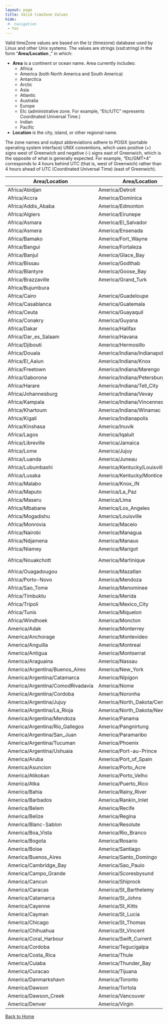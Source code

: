 ```yaml
---
layout: page
title: Valid timeZone Values
hide:
 #- navigation
 - toc
---
```



Valid timeZone values are based on the tz (timezone) database used by Linux and other Unix systems. The values are strings (xsd:string) in the form “**Area/Location** ,” in which:

  * **Area** is a continent or ocean name. Area currently includes: 
    * Africa
    * America (both North America and South America)
    * Antarctica
    * Arctic
    * Asia
    * Atlantic
    * Australia
    * Europe
    * Etc (administrative zone. For example, “Etc/UTC” represents Coordinated Universal Time.)
    * Indian
    * Pacific
  * **Location** is the city, island, or other regional name.

The zone names and output abbreviations adhere to POSIX (portable operating system interface) UNIX conventions, which uses positive (+) signs west of Greenwich and negative (-) signs east of Greenwich, which is the opposite of what is generally expected. For example, “Etc/GMT+4” corresponds to 4 hours behind UTC (that is, west of Greenwich) rather than 4 hours ahead of UTC (Coordinated Universal Time) (east of Greenwich).

Area/Location  |  Area/Location  |  Area/Location  |  Area/Location  |  Area/Location  |  Area/Location  
---|---|---|---|---|---  
Africa/Abidjan   	 | 	America/Detroit   	 | 	America/Whitehorse   	 | 	Asia/Yekaterinburg   	 | 	Europe/Berlin   	 | 	Pacific/Enderbury   
Africa/Accra   	 | 	America/Dominica   	 | 	America/Winnipeg   	 | 	Asia/Yerevan   	 | 	Europe/Bratislava   	 | 	Pacific/Fakaofo   
Africa/Addis_Ababa   	 | 	America/Edmonton   	 | 	America/Yakutat   	 | 	Atlantic/Azores   	 | 	Europe/Brussels   	 | 	Pacific/Fiji   
Africa/Algiers   	 | 	America/Eirunepe   	 | 	America/Yellowknife   	 | 	Atlantic/Bermuda   	 | 	Europe/Bucharest   	 | 	Pacific/Funafuti   
Africa/Asmara   	 | 	America/El_Salvador   	 | 	Antarctica/Casey   	 | 	Atlantic/Canary   	 | 	Europe/Budapest   	 | 	Pacific/Galapagos   
Africa/Asmera   	 | 	America/Ensenada   	 | 	Antarctica/Davis   	 | 	Atlantic/Cape_Verde   	 | 	Europe/Chisinau   	 | 	Pacific/Gambier   
Africa/Bamako   	 | 	America/Fort_Wayne   	 | 	Antarctica/DumontDUrville   	 | 	Atlantic/Faeroe   	 | 	Europe/Copenhagen   	 | 	Pacific/Guadalcanal   
Africa/Bangui   	 | 	America/Fortaleza   	 | 	Antarctica/Mawson   	 | 	Atlantic/Faroe   	 | 	Europe/Dublin   	 | 	Pacific/Guam   
Africa/Banjul   	 | 	America/Glace_Bay   	 | 	Antarctica/McMurdo   	 | 	Atlantic/Jan_Mayen   	 | 	Europe/Gibraltar   	 | 	Pacific/Honolulu   
Africa/Bissau   	 | 	America/Godthab   	 | 	Antarctica/Palmer   	 | 	Atlantic/Madeira   	 | 	Europe/Guernsey   	 | 	Pacific/Johnston   
Africa/Blantyre   	 | 	America/Goose_Bay   	 | 	Antarctica/Rothera   	 | 	Atlantic/Reykjavik   	 | 	Europe/Helsinki   	 | 	Pacific/Kiritimati   
Africa/Brazzaville   	 | 	America/Grand_Turk   	 | 	Antarctica/South_Pole   	 | 	Atlantic/South_Georgia   	 | 	Europe/Isle_of_Man   	 | 	Pacific/Kosrae   
Africa/Bujumbura   	 | 	|  America/Grenada   	 | 	Antarctica/Syowa   	 | 	Atlantic/St_Helena   	 | 	Europe/Istanbul   	 | 	Pacific/Kwajalein   
Africa/Cairo   	 | 	America/Guadeloupe   	 | 	Antarctica/Vostok   	 | 	Atlantic/Stanley   	 | 	Europe/Jersey   	 | 	Pacific/Majuro   
Africa/Casablanca   	 | 	America/Guatemala   	 | 	Arctic/Longyearbyen   	 | 	Australia/ACT   	 | 	Europe/Kaliningrad   	 | 	Pacific/Marquesas   
Africa/Ceuta   	 | 	America/Guayaquil   	 | 	Asia/Aden   	 | 	Australia/Adelaide   	 | 	Europe/Kiev   	 | 	Pacific/Midway   
Africa/Conakry   	 | 	America/Guyana   	 | 	Asia/Almaty   	 | 	Australia/Brisbane   	 | 	Europe/Lisbon   	 | 	Pacific/Nauru   
Africa/Dakar   	 | 	America/Halifax   	 | 	Asia/Amman   	 | 	Australia/Broken_Hill   	 | 	Europe/Ljubljana   	 | 	Pacific/Niue   
Africa/Dar_es_Salaam   	 | 	America/Havana   	 | 	Asia/Anadyr   	 | 	Australia/Canberra   	 | 	Europe/London   	 | 	Pacific/Norfolk   
Africa/Djibouti   	 | 	America/Hermosillo   	 | 	Asia/Aqtau   	 | 	Australia/Currie   	 | 	Europe/Luxembourg   	 | 	Pacific/Noumea   
Africa/Douala   	 | 	America/Indiana/Indianapolis   	 | 	Asia/Aqtobe   	 | 	Australia/Darwin   	 | 	Europe/Madrid   	 | 	Pacific/Pago_Pago   
Africa/El_Aaiun   	 | 	America/Indiana/Knox   	 | 	Asia/Ashgabat   	 | 	Australia/Eucla   	 | 	Europe/Malta   	 | 	Pacific/Palau   
Africa/Freetown   	 | 	America/Indiana/Marengo   	 | 	Asia/Ashkhabad   	 | 	Australia/Hobart   	 | 	Europe/Mariehamn   	 | 	Pacific/Pitcairn   
Africa/Gaborone   	 | 	America/Indiana/Petersburg   	 | 	Asia/Baghdad   	 | 	Australia/LHI   	 | 	Europe/Minsk   	 | 	Pacific/Ponape   
Africa/Harare   	 | 	America/Indiana/Tell_City   	 | 	|  Asia/Bahrain   	 | 	Australia/Lindeman   	 | 	Europe/Monaco   	 | 	Pacific/Port_Moresby   
Africa/Johannesburg   	 | 	America/Indiana/Vevay   	 | 	Asia/Baku   	 | 	Australia/Lord_Howe   	 | 	Europe/Moscow   	 | 	Pacific/Rarotonga   
Africa/Kampala   	 | 	America/Indiana/Vincennes   	 | 	Asia/Bangkok   	 | 	Australia/Melbourne   	 | 	Europe/Nicosia   	 | 	Pacific/Saipan   
Africa/Khartoum   	 | 	America/Indiana/Winamac   	 | 	Asia/Beirut   	 | 	Australia/NSW   	 | 	Europe/Oslo   	 | 	Pacific/Samoa   
Africa/Kigali   	 | 	America/Indianapolis   	 | 	Asia/Bishkek   	 | 	Australia/North   	 | 	Europe/Paris   	 | 	Pacific/Tahiti   
Africa/Kinshasa   	 | 	America/Inuvik   	 | 	Asia/Brunei   	 | 	Australia/Perth   	 | 	Europe/Podgorica   	 | 	Pacific/Tarawa   
Africa/Lagos   	 | 	America/Iqaluit   	 | 	Asia/Calcutta   	 | 	Australia/Queensland   	 | 	Europe/Prague   	 | 	Pacific/Tongatapu   
Africa/Libreville   	 | 	America/Jamaica   	 | 	Asia/Choibalsan   	 | 	Australia/South   	 | 	Europe/Riga   	 | 	Pacific/Truk   
Africa/Lome   	 | 	America/Jujuy   	 | 	Asia/Chongqing   	 | 	Australia/Sydney   	 | 	Europe/Rome   	 | 	Pacific/Wake   
Africa/Luanda   	 | 	America/Juneau   	 | 	Asia/Chungking   	 | 	Australia/Tasmania   	 | 	Europe/Samara   	 | 	Pacific/Wallis   
Africa/Lubumbashi   	 | 	America/Kentucky/Louisville   	 | 	Asia/Colombo   	 | 	Australia/Victoria   	 | 	Europe/San_Marino   	 | 	Pacific/Yap   
Africa/Lusaka   	 | 	America/Kentucky/Monticello   	 | 	Asia/Dacca   	 | 	Australia/West   	 | 	Europe/Sarajevo   	 | 	Poland   
Africa/Malabo   	 | 	America/Knox_IN   	 | 	Asia/Damascus   	 | 	|  Australia/Yancowinna   	 | 	Europe/Simferopol   	 | 	Portugal   
Africa/Maputo   	 | 	America/La_Paz   	 | 	Asia/Dhaka   	 | 	Brazil/Acre   	 | 	Europe/Skopje   	 | 	ROC   
Africa/Maseru   	 | 	America/Lima   	 | 	Asia/Dili   	 | 	Brazil/DeNoronha   	 | 	Europe/Sofia   	 | 	ROK   
Africa/Mbabane   	 | 	America/Los_Angeles   	 | 	Asia/Dubai   	 | 	Brazil/East   	 | 	Europe/Stockholm   	 | 	Singapore   
Africa/Mogadishu   	 | 	America/Louisville   	 | 	Asia/Dushanbe   	 | 	Brazil/West   	 | 	Europe/Tallinn   	 | 	Turkey   
Africa/Monrovia   	 | 	America/Maceio   	 | 	Asia/Gaza   	 | 	CET   	 | 	Europe/Tirane   	 | 	UCT   
Africa/Nairobi   	 | 	America/Managua   	 | 	Asia/Harbin   	 | 	CST6CDT   	 | 	Europe/Tiraspol   	 | 	US/Alaska   
Africa/Ndjamena   	 | 	America/Manaus   	 | 	Asia/Hong_Kong   	 | 	Canada/Atlantic   	 | 	Europe/Uzhgorod   	 | 	US/Aleutian   
Africa/Niamey   	 | 	America/Marigot   	 | 	Asia/Hovd   	 | 	Canada/Central   	 | 	Europe/Vaduz   	 | 	US/Arizona   
Africa/Nouakchott   	 | 	America/Martinique   	 | 	Asia/Irkutsk   	 | 	Canada/East-Saskatchewan   	 | 	Europe/Vatican   	 | 	US/Central   
Africa/Ouagadougou   	 | 	America/Mazatlan   	 | 	Asia/Istanbul   	 | 	Canada/Eastern   	 | 	Europe/Vienna   	 | 	US/East-Indiana   
Africa/Porto-Novo   	 | 	America/Mendoza   	 | 	Asia/Jakarta   	 | 	Canada/Mountain   	 | 	Europe/Vilnius   	 | 	US/Eastern   
Africa/Sao_Tome   	 | 	America/Menominee   	 | 	Asia/Jayapura   	 | 	Canada/Newfoundland   	 | 	|  Europe/Volgograd   	 | 	US/Hawaii   
Africa/Timbuktu   	 | 	America/Merida   	 | 	Asia/Jerusalem   	 | 	Canada/Pacific   	 | 	Europe/Warsaw   	 | 	US/Indiana-Starke   
Africa/Tripoli   	 | 	America/Mexico_City   	 | 	Asia/Kabul   	 | 	Canada/Saskatchewan   	 | 	Europe/Zagreb   	 | 	US/Michigan   
Africa/Tunis   	 | 	America/Miquelon   	 | 	Asia/Kamchatka   	 | 	Canada/Yukon   	 | 	Europe/Zaporozhye   	 | 	US/Mountain   
Africa/Windhoek   	 | 	America/Moncton   	 | 	Asia/Karachi   	 | 	Chile/Continental   	 | 	Europe/Zurich   	 | 	US/Pacific   
America/Adak   	 | 	America/Monterrey   	 | 	Asia/Kashgar   	 | 	Chile/EasterIsland   	 | 	Factory   	 | 	US/Pacific-New   
America/Anchorage   	 | 	America/Montevideo   	 | 	Asia/Katmandu   	 | 	Cuba   	 | 	GB   	 | 	US/Samoa   
America/Anguilla   	 | 	America/Montreal   	 | 	Asia/Krasnoyarsk   	 | 	EET   	 | 	GB-Eire   	 | 	UTC   
America/Antigua   	 | 	America/Montserrat   	 | 	Asia/Kuala_Lumpur   	 | 	EST   	 | 	GMT   	 | 	Universal   
America/Araguaina   	 | 	America/Nassau   	 | 	Asia/Kuching   	 | 	EST5EDT   	 | 	GMT+0   	 | 	W-SU   
America/Argentina/Buenos_Aires   	 | 	America/New_York   	 | 	Asia/Kuwait   	 | 	Egypt   	 | 	GMT-0   	 | 	WET   
America/Argentina/Catamarca   	 | 	America/Nipigon   	 | 	Asia/Macao   	 | 	Eire   	 | 	GMT0   	 | 	Zulu   
America/Argentina/ComodRivadavia   	 | 	America/Nome   	 | 	Asia/Macau   	 | 	Etc/GMT   	 | 	Greenwich   	 | 	
America/Argentina/Cordoba   	 | 	America/Noronha   	 | 	Asia/Magadan   	 | 	Etc/GMT+0   	 | 	HST   	 | 	
America/Argentina/Jujuy   	 | 	America/North_Dakota/Center   	 | 	Asia/Makassar   	 | 	Etc/GMT+1   	 | 	Hongkong   	 | 	
America/Argentina/La_Rioja   	 | 	America/North_Dakota/New_Salem   	 | 	Asia/Manila   	 | 	Etc/GMT+10   	 | 	Iceland   	 | 	
America/Argentina/Mendoza   	 | 	America/Panama   	 | 	Asia/Muscat   	 | 	Etc/GMT+11   	 | 	Indian/Antananarivo   	 | 	
America/Argentina/Rio_Gallegos   	 | 	America/Pangnirtung   	 | 	Asia/Nicosia   	 | 	Etc/GMT+12   	 | 	Indian/Chagos   	 | 	
America/Argentina/San_Juan   	 | 	America/Paramaribo   	 | 	Asia/Novosibirsk   	 | 	Etc/GMT+2   	 | 	Indian/Christmas   	 | 	
America/Argentina/Tucuman   	 | 	America/Phoenix   	 | 	Asia/Omsk   	 | 	Etc/GMT+3   	 | 	Indian/Cocos   	 | 	
America/Argentina/Ushuaia   	 | 	America/Port-au-Prince   	 | 	Asia/Oral   	 | 	Etc/GMT+4   	 | 	Indian/Comoro   	 | 	
America/Aruba   	 | 	America/Port_of_Spain   	 | 	Asia/Phnom_Penh   	 | 	Etc/GMT+5   	 | 	Indian/Kerguelen   	 | 	
America/Asuncion   	 | 	America/Porto_Acre   	 | 	Asia/Pontianak   	 | 	Etc/GMT+6   	 | 	Indian/Mahe   	 | 	
America/Atikokan   	 | 	America/Porto_Velho   	 | 	Asia/Pyongyang   	 | 	Etc/GMT+7   	 | 	Indian/Maldives   	 | 	
America/Atka   	 | 	America/Puerto_Rico   	 | 	Asia/Qatar   	 | 	Etc/GMT+8   	 | 	Indian/Mauritius   	 | 	
America/Bahia   	 | 	America/Rainy_River   	 | 	Asia/Qyzylorda   	 | 	Etc/GMT+9   	 | 	Indian/Mayotte   	 | 	
America/Barbados   	 | 	America/Rankin_Inlet   	 | 	Asia/Rangoon   	 | 	Etc/GMT-0   	 | 	Indian/Reunion   	 | 	
America/Belem   	 | 	America/Recife   	 | 	Asia/Riyadh   	 | 	Etc/GMT-1   	 | 	Iran   	 | 	
America/Belize   	 | 	America/Regina   	 | 	Asia/Riyadh87   	 | 	Etc/GMT-10   	 | 	Israel   	 | 	
America/Blanc-Sablon   	 | 	America/Resolute   	 | 	Asia/Riyadh88   	 | 	Etc/GMT-11   	 | 	Jamaica   	 | 	
America/Boa_Vista   	 | 	America/Rio_Branco   	 | 	Asia/Riyadh89   	 | 	Etc/GMT-12   	 | 	Japan   	 | 	
America/Bogota   	 | 	America/Rosario   	 | 	Asia/Saigon   	 | 	Etc/GMT-13   	 | 	Kwajalein   	 | 	
America/Boise   	 | 	America/Santiago   	 | 	Asia/Sakhalin   	 | 	Etc/GMT-14   	 | 	Libya   	 | 	
America/Buenos_Aires   	 | 	America/Santo_Domingo   	 | 	Asia/Samarkand   	 | 	Etc/GMT-2   	 | 	MET   	 | 	
America/Cambridge_Bay   	 | 	America/Sao_Paulo   	 | 	Asia/Seoul   	 | 	Etc/GMT-3   	 | 	MST   	 | 	
America/Campo_Grande   	 | 	America/Scoresbysund   	 | 	Asia/Shanghai   	 | 	Etc/GMT-4   	 | 	MST7MDT   	 | 	
America/Cancun   	 | 	America/Shiprock   	 | 	Asia/Singapore   	 | 	Etc/GMT-5   	 | 	Mexico/BajaNorte   	 | 	
America/Caracas   	 | 	America/St_Barthelemy   	 | 	Asia/Taipei   	 | 	Etc/GMT-6   	 | 	Mexico/BajaSur   	 | 	
America/Catamarca   	 | 	America/St_Johns   	 | 	Asia/Tashkent   	 | 	Etc/GMT-7   	 | 	Mexico/General   	 | 	
America/Cayenne   	 | 	America/St_Kitts   	 | 	Asia/Tbilisi   	 | 	Etc/GMT-8   	 | 	Mideast/Riyadh87   	 | 	
America/Cayman   	 | 	America/St_Lucia   	 | 	Asia/Tehran   	 | 	Etc/GMT-9   	 | 	Mideast/Riyadh88   	 | 	
America/Chicago   	 | 	America/St_Thomas   	 | 	Asia/Tel_Aviv   	 | 	Etc/GMT0   	 | 	Mideast/Riyadh89   	 | 	
America/Chihuahua   	 | 	America/St_Vincent   	 | 	Asia/Thimbu   	 | 	Etc/Greenwich   	 | 	NZ   	 | 	
America/Coral_Harbour   	 | 	America/Swift_Current   	 | 	Asia/Thimphu   	 | 	Etc/UCT   	 | 	NZ-CHAT   	 | 	
America/Cordoba   	 | 	America/Tegucigalpa   	 | 	Asia/Tokyo   	 | 	Etc/UTC   	 | 	Navajo   	 | 	
America/Costa_Rica   	 | 	America/Thule   	 | 	Asia/Ujung_Pandang   	 | 	Etc/Universal   	 | 	PRC   	 | 	
America/Cuiaba   	 | 	America/Thunder_Bay   	 | 	Asia/Ulaanbaatar   	 | 	Etc/Zulu   	 | 	PST8PDT   	 | 	
America/Curacao   	 | 	America/Tijuana   	 | 	Asia/Ulan_Bator   	 | 	Europe/Amsterdam   	 | 	Pacific/Apia   	 | 	
America/Danmarkshavn   	 | 	America/Toronto   	 | 	Asia/Urumqi   	 | 	Europe/Andorra   	 | 	Pacific/Auckland   	 | 	
America/Dawson   	 | 	America/Tortola   	 | 	Asia/Vientiane   	 | 	Europe/Athens   	 | 	Pacific/Chatham   	 | 	
America/Dawson_Creek   	 | 	America/Vancouver   	 | 	Asia/Vladivostok   	 | 	Europe/Belfast   	 | 	Pacific/Easter   	 | 	
America/Denver   	 | 	America/Virgin   	 | 	Asia/Yakutsk   	 | 	Europe/Belgrade   	 | 	Pacific/Efate   	 | 	

<!-- 

Africa/Abidjan   
Africa/Accra   
Africa/Addis_Ababa   
Africa/Algiers   
Africa/Asmara   
Africa/Asmera   
Africa/Bamako   
Africa/Bangui   
Africa/Banjul   
Africa/Bissau   
Africa/Blantyre   
Africa/Brazzaville   
Africa/Bujumbura   
Africa/Cairo   
Africa/Casablanca   
Africa/Ceuta   
Africa/Conakry   
Africa/Dakar   
Africa/Dar_es_Salaam   
Africa/Djibouti   
Africa/Douala   
Africa/El_Aaiun   
Africa/Freetown   
Africa/Gaborone   
Africa/Harare   
Africa/Johannesburg   
Africa/Kampala   
Africa/Khartoum   
Africa/Kigali   
Africa/Kinshasa   
Africa/Lagos   
Africa/Libreville   
Africa/Lome   
Africa/Luanda   
Africa/Lubumbashi   
Africa/Lusaka   
Africa/Malabo   
Africa/Maputo   
Africa/Maseru   
Africa/Mbabane   
Africa/Mogadishu   
Africa/Monrovia   
Africa/Nairobi   
Africa/Ndjamena   
Africa/Niamey   
Africa/Nouakchott   
Africa/Ouagadougou   
Africa/Porto-Novo   
Africa/Sao_Tome   
Africa/Timbuktu   
Africa/Tripoli   
Africa/Tunis   
Africa/Windhoek   
America/Adak   
America/Anchorage   
America/Anguilla   
America/Antigua   
America/Araguaina   
America/Argentina/Buenos_Aires   
America/Argentina/Catamarca   
America/Argentina/ComodRivadavia   
America/Argentina/Cordoba   
America/Argentina/Jujuy   
America/Argentina/La_Rioja   
America/Argentina/Mendoza   
America/Argentina/Rio_Gallegos   
America/Argentina/San_Juan   
America/Argentina/Tucuman   
America/Argentina/Ushuaia   
America/Aruba   
America/Asuncion   
America/Atikokan   
America/Atka   
America/Bahia   
America/Barbados   
America/Belem   
America/Belize   
America/Blanc-Sablon   
America/Boa_Vista   
America/Bogota   
America/Boise   
America/Buenos_Aires   
America/Cambridge_Bay   
America/Campo_Grande   
America/Cancun   
America/Caracas   
America/Catamarca   
America/Cayenne   
America/Cayman   
America/Chicago   
America/Chihuahua   
America/Coral_Harbour   
America/Cordoba   
America/Costa_Rica   
America/Cuiaba   
America/Curacao   
America/Danmarkshavn   
America/Dawson   
America/Dawson_Creek   
America/Denver   
America/Detroit   
America/Dominica   
America/Edmonton   
America/Eirunepe   
America/El_Salvador   
America/Ensenada   
America/Fort_Wayne   
America/Fortaleza   
America/Glace_Bay   
America/Godthab   
America/Goose_Bay   
America/Grand_Turk   
|  America/Grenada   
America/Guadeloupe   
America/Guatemala   
America/Guayaquil   
America/Guyana   
America/Halifax   
America/Havana   
America/Hermosillo   
America/Indiana/Indianapolis   
America/Indiana/Knox   
America/Indiana/Marengo   
America/Indiana/Petersburg   
America/Indiana/Tell_City   
America/Indiana/Vevay   
America/Indiana/Vincennes   
America/Indiana/Winamac   
America/Indianapolis   
America/Inuvik   
America/Iqaluit   
America/Jamaica   
America/Jujuy   
America/Juneau   
America/Kentucky/Louisville   
America/Kentucky/Monticello   
America/Knox_IN   
America/La_Paz   
America/Lima   
America/Los_Angeles   
America/Louisville   
America/Maceio   
America/Managua   
America/Manaus   
America/Marigot   
America/Martinique   
America/Mazatlan   
America/Mendoza   
America/Menominee   
America/Merida   
America/Mexico_City   
America/Miquelon   
America/Moncton   
America/Monterrey   
America/Montevideo   
America/Montreal   
America/Montserrat   
America/Nassau   
America/New_York   
America/Nipigon   
America/Nome   
America/Noronha   
America/North_Dakota/Center   
America/North_Dakota/New_Salem   
America/Panama   
America/Pangnirtung   
America/Paramaribo   
America/Phoenix   
America/Port-au-Prince   
America/Port_of_Spain   
America/Porto_Acre   
America/Porto_Velho   
America/Puerto_Rico   
America/Rainy_River   
America/Rankin_Inlet   
America/Recife   
America/Regina   
America/Resolute   
America/Rio_Branco   
America/Rosario   
America/Santiago   
America/Santo_Domingo   
America/Sao_Paulo   
America/Scoresbysund   
America/Shiprock   
America/St_Barthelemy   
America/St_Johns   
America/St_Kitts   
America/St_Lucia   
America/St_Thomas   
America/St_Vincent   
America/Swift_Current   
America/Tegucigalpa   
America/Thule   
America/Thunder_Bay   
America/Tijuana   
America/Toronto   
America/Tortola   
America/Vancouver   
America/Virgin   
America/Whitehorse   
America/Winnipeg   
America/Yakutat   
America/Yellowknife   
Antarctica/Casey   
Antarctica/Davis   
Antarctica/DumontDUrville   
Antarctica/Mawson   
Antarctica/McMurdo   
Antarctica/Palmer   
Antarctica/Rothera   
Antarctica/South_Pole   
Antarctica/Syowa   
Antarctica/Vostok   
Arctic/Longyearbyen   
Asia/Aden   
Asia/Almaty   
Asia/Amman   
Asia/Anadyr   
Asia/Aqtau   
Asia/Aqtobe   
Asia/Ashgabat   
Asia/Ashkhabad   
Asia/Baghdad   
|  Asia/Bahrain   
Asia/Baku   
Asia/Bangkok   
Asia/Beirut   
Asia/Bishkek   
Asia/Brunei   
Asia/Calcutta   
Asia/Choibalsan   
Asia/Chongqing   
Asia/Chungking   
Asia/Colombo   
Asia/Dacca   
Asia/Damascus   
Asia/Dhaka   
Asia/Dili   
Asia/Dubai   
Asia/Dushanbe   
Asia/Gaza   
Asia/Harbin   
Asia/Hong_Kong   
Asia/Hovd   
Asia/Irkutsk   
Asia/Istanbul   
Asia/Jakarta   
Asia/Jayapura   
Asia/Jerusalem   
Asia/Kabul   
Asia/Kamchatka   
Asia/Karachi   
Asia/Kashgar   
Asia/Katmandu   
Asia/Krasnoyarsk   
Asia/Kuala_Lumpur   
Asia/Kuching   
Asia/Kuwait   
Asia/Macao   
Asia/Macau   
Asia/Magadan   
Asia/Makassar   
Asia/Manila   
Asia/Muscat   
Asia/Nicosia   
Asia/Novosibirsk   
Asia/Omsk   
Asia/Oral   
Asia/Phnom_Penh   
Asia/Pontianak   
Asia/Pyongyang   
Asia/Qatar   
Asia/Qyzylorda   
Asia/Rangoon   
Asia/Riyadh   
Asia/Riyadh87   
Asia/Riyadh88   
Asia/Riyadh89   
Asia/Saigon   
Asia/Sakhalin   
Asia/Samarkand   
Asia/Seoul   
Asia/Shanghai   
Asia/Singapore   
Asia/Taipei   
Asia/Tashkent   
Asia/Tbilisi   
Asia/Tehran   
Asia/Tel_Aviv   
Asia/Thimbu   
Asia/Thimphu   
Asia/Tokyo   
Asia/Ujung_Pandang   
Asia/Ulaanbaatar   
Asia/Ulan_Bator   
Asia/Urumqi   
Asia/Vientiane   
Asia/Vladivostok   
Asia/Yakutsk   
Asia/Yekaterinburg   
Asia/Yerevan   
Atlantic/Azores   
Atlantic/Bermuda   
Atlantic/Canary   
Atlantic/Cape_Verde   
Atlantic/Faeroe   
Atlantic/Faroe   
Atlantic/Jan_Mayen   
Atlantic/Madeira   
Atlantic/Reykjavik   
Atlantic/South_Georgia   
Atlantic/St_Helena   
Atlantic/Stanley   
Australia/ACT   
Australia/Adelaide   
Australia/Brisbane   
Australia/Broken_Hill   
Australia/Canberra   
Australia/Currie   
Australia/Darwin   
Australia/Eucla   
Australia/Hobart   
Australia/LHI   
Australia/Lindeman   
Australia/Lord_Howe   
Australia/Melbourne   
Australia/NSW   
Australia/North   
Australia/Perth   
Australia/Queensland   
Australia/South   
Australia/Sydney   
Australia/Tasmania   
Australia/Victoria   
Australia/West   
|  Australia/Yancowinna   
Brazil/Acre   
Brazil/DeNoronha   
Brazil/East   
Brazil/West   
CET   
CST6CDT   
Canada/Atlantic   
Canada/Central   
Canada/East-Saskatchewan   
Canada/Eastern   
Canada/Mountain   
Canada/Newfoundland   
Canada/Pacific   
Canada/Saskatchewan   
Canada/Yukon   
Chile/Continental   
Chile/EasterIsland   
Cuba   
EET   
EST   
EST5EDT   
Egypt   
Eire   
Etc/GMT   
Etc/GMT+0   
Etc/GMT+1   
Etc/GMT+10   
Etc/GMT+11   
Etc/GMT+12   
Etc/GMT+2   
Etc/GMT+3   
Etc/GMT+4   
Etc/GMT+5   
Etc/GMT+6   
Etc/GMT+7   
Etc/GMT+8   
Etc/GMT+9   
Etc/GMT-0   
Etc/GMT-1   
Etc/GMT-10   
Etc/GMT-11   
Etc/GMT-12   
Etc/GMT-13   
Etc/GMT-14   
Etc/GMT-2   
Etc/GMT-3   
Etc/GMT-4   
Etc/GMT-5   
Etc/GMT-6   
Etc/GMT-7   
Etc/GMT-8   
Etc/GMT-9   
Etc/GMT0   
Etc/Greenwich   
Etc/UCT   
Etc/UTC   
Etc/Universal   
Etc/Zulu   
Europe/Amsterdam   
Europe/Andorra   
Europe/Athens   
Europe/Belfast   
Europe/Belgrade   
Europe/Berlin   
Europe/Bratislava   
Europe/Brussels   
Europe/Bucharest   
Europe/Budapest   
Europe/Chisinau   
Europe/Copenhagen   
Europe/Dublin   
Europe/Gibraltar   
Europe/Guernsey   
Europe/Helsinki   
Europe/Isle_of_Man   
Europe/Istanbul   
Europe/Jersey   
Europe/Kaliningrad   
Europe/Kiev   
Europe/Lisbon   
Europe/Ljubljana   
Europe/London   
Europe/Luxembourg   
Europe/Madrid   
Europe/Malta   
Europe/Mariehamn   
Europe/Minsk   
Europe/Monaco   
Europe/Moscow   
Europe/Nicosia   
Europe/Oslo   
Europe/Paris   
Europe/Podgorica   
Europe/Prague   
Europe/Riga   
Europe/Rome   
Europe/Samara   
Europe/San_Marino   
Europe/Sarajevo   
Europe/Simferopol   
Europe/Skopje   
Europe/Sofia   
Europe/Stockholm   
Europe/Tallinn   
Europe/Tirane   
Europe/Tiraspol   
Europe/Uzhgorod   
Europe/Vaduz   
Europe/Vatican   
Europe/Vienna   
Europe/Vilnius   
|  Europe/Volgograd   
Europe/Warsaw   
Europe/Zagreb   
Europe/Zaporozhye   
Europe/Zurich   
Factory   
GB   
GB-Eire   
GMT   
GMT+0   
GMT-0   
GMT0   
Greenwich   
HST   
Hongkong   
Iceland   
Indian/Antananarivo   
Indian/Chagos   
Indian/Christmas   
Indian/Cocos   
Indian/Comoro   
Indian/Kerguelen   
Indian/Mahe   
Indian/Maldives   
Indian/Mauritius   
Indian/Mayotte   
Indian/Reunion   
Iran   
Israel   
Jamaica   
Japan   
Kwajalein   
Libya   
MET   
MST   
MST7MDT   
Mexico/BajaNorte   
Mexico/BajaSur   
Mexico/General   
Mideast/Riyadh87   
Mideast/Riyadh88   
Mideast/Riyadh89   
NZ   
NZ-CHAT   
Navajo   
PRC   
PST8PDT   
Pacific/Apia   
Pacific/Auckland   
Pacific/Chatham   
Pacific/Easter   
Pacific/Efate   
Pacific/Enderbury   
Pacific/Fakaofo   
Pacific/Fiji   
Pacific/Funafuti   
Pacific/Galapagos   
Pacific/Gambier   
Pacific/Guadalcanal   
Pacific/Guam   
Pacific/Honolulu   
Pacific/Johnston   
Pacific/Kiritimati   
Pacific/Kosrae   
Pacific/Kwajalein   
Pacific/Majuro   
Pacific/Marquesas   
Pacific/Midway   
Pacific/Nauru   
Pacific/Niue   
Pacific/Norfolk   
Pacific/Noumea   
Pacific/Pago_Pago   
Pacific/Palau   
Pacific/Pitcairn   
Pacific/Ponape   
Pacific/Port_Moresby   
Pacific/Rarotonga   
Pacific/Saipan   
Pacific/Samoa   
Pacific/Tahiti   
Pacific/Tarawa   
Pacific/Tongatapu   
Pacific/Truk   
Pacific/Wake   
Pacific/Wallis   
Pacific/Yap   
Poland   
Portugal   
ROC   
ROK   
Singapore   
Turkey   
UCT   
US/Alaska   
US/Aleutian   
US/Arizona   
US/Central   
US/East-Indiana   
US/Eastern   
US/Hawaii   
US/Indiana-Starke   
US/Michigan   
US/Mountain   
US/Pacific   
US/Pacific-New   
US/Samoa   
UTC   
Universal   
W-SU   
WET   
Zulu    -->
  
[Back to Home](index.md)

[^1]: This property need not be set.
[^2]: This property cannot be updated.
[^3]: This property must contain only alphanumerics, spaces, underscores, and dashes. The maximum length is 32 characters.
[^4]: This property has a maximum length of 400 characters.
[^5]: This property has a default value of false.
[^6]: This property has a default value of true.
[^7]: If specified, this property is limited to letters, numbers, punctuation, spaces, and tabs.
[^8]: This property has a minimum value of 1.
[^9]: This property is required if maxSessionsType is set to 'LIMITED'.
[^10]: This property has a default value of 1.
[^11]: This property must contain only alphanumerics, underscores, and dashes. The maximum length is 64 characters.
[^12]: This property has a maximum length of 256 characters.
[^13]: This property has a maximum length of 1024 characters.
[^14]: This property is an unordered array of unique values.
[^15]: This property is required if enableAntiAffinityRules is set to true.
[^16]: This property has a maximum value of 20.
[^17]: This property has a default value of 'DISABLED'.
[^18]: This property is required if multiSessionMode is set to 'ENABLED_DEFAULT_OFF', 'ENABLED_DEFAULT_ON', or 'ENABLED_ENFORCED'.
[^19]: This property has a default value of 0.
[^20]: This property cannot contain ? characters.
[^21]: This property must contain the time in 24 hours format. e.g. 14:30.
[^22]: This property must be in the form hh:mm in 24 hours format.
[^23]: This property is required if customizationType is set to 'NONE'.
[^24]: This property is required if customizationType is set to 'SYS_PREP'.
[^25]: This property is required if customizationType is set to 'QUICK_PREP'.
[^26]: This property is required if type is set to 'MANUAL'.
[^27]: This property is required if type is set to 'RDS'.
[^28]: This property has a default value of 'DESKTOP'.
[^29]: This property is required if type is set to 'AUTOMATED'.
[^30]: This property has a default value of ['PCOIP', 'RDP', 'BLAST'].
[^31]: This property is required if operation is set to 'INITIAL_PUBLISH', 'SCHEDULE_PUSH_IMAGE', 'CANCEL_SCHEDULED_PUSH_IMAGE', or 'INFRASTRUCTURE_CHANGE'.
[^32]: This property is required if operation is set to 'SCHEDULE_PUSH_IMAGE'.
[^33]: For Instant clone desktops this setting can only be set to ALWAYS_POWERED_ON.
[^34]: This property has a default value of 'TAKE_NO_POWER_ACTION'.
[^35]: This property has a default value of 'NEVER'.
[^36]: This property has a default value of 120.
[^37]: This property is required if automaticLogoffPolicy is set to 'AFTER'.
[^38]: This is applicable for automated desktops with virtual machines names based on pattern naming. This is not applicable for desktops that are using specified naming since dynamic creation and deletion of VMs is not supported.
[^39]: For Instant clone desktops this setting can only be set to DELETE.
[^40]: This property is required if refreshOsDiskAfterLogoff is set to 'EVERY'.
[^41]: This property has a maximum value of 100.
[^42]: This property is required if refreshOsDiskAfterLogoff is set to 'AT_SIZE'.
[^43]: This property has a default value of 'AFTER'.
[^44]: This property is required if emptySessionTimeoutPolicy is set to 'AFTER'.
[^45]: This property has a default value of 10.
[^46]: This property has a minimum value of 10.
[^47]: This property is required if preLaunchSessionTimeoutPolicy is set to 'AFTER'.
[^48]: This property has a default value of 'DEFAULT'.
[^49]: This property has a default value of 'BLOCK_ACCESS'.
[^50]: This property is required if source is set to 'VIRTUAL_CENTER'.
[^51]: For Instant clone desktops this setting can only be set to false.
[^52]: This property is required if overrideGlobalSetting is set to true.
[^53]: This property is required if enabled is set to true.
[^54]: This property is required if maxLabelType is set to 'LIMITED'.
[^55]: This property has a default value of 4096.
[^56]: This property has a minimum value of 512.
[^57]: This property is required if redirectDisposableFiles is set to true.
[^58]: This property has a default value of Auto.
[^59]: This property must be single letters from D to Z or the word Auto.
[^60]: This property is required if redirectDisposableFiles is set to true.
[^61]: This property has a default value of 96.
[^62]: This property has a minimum value of 64.
[^63]: This property has a maximum value of 512.
[^64]: This property is required if renderer3D is set to 'AUTOMATIC', 'SOFTWARE', or 'HARDWARE'.
[^65]: This property has a default value of 2.
[^66]: This property has a maximum value of 4.
[^67]: This property is required if renderer3D is set to 'AUTOMATIC', 'SOFTWARE', 'HARDWARE', or 'DISABLED'.
[^68]: This property has a default value of 'WUXGA'.
[^69]: This property is required if renderer3D is set to 'AUTOMATIC', 'SOFTWARE', 'HARDWARE', or 'DISABLED'.
[^70]: This property must contain only alphanumerics and dashes. It must contain at least one alpha character. It may also optionally contain a numeric placement token {n} or {n:fixed=#}. If the pattern does not specify the numeric placement token, the maximum length is 14 characters.
[^71]: This property has a default value of 'UP_FRONT'.
[^72]: This property has a minimum value of 0.
[^73]: This property is required if provisioningTime is set to 'ON_DEMAND'.
[^74]: This property is required if redirectWindowsProfile is set to true.
[^75]: This property is required if useSeparateDatastoresPersistentAndOSDisks is set to true.
[^76]: This property has a default value of 2048.
[^77]: This property has a minimum value of 128.
[^78]: This property has a default value of D.
[^79]: This property is required if reclaimVmDiskSpace is set to true.
[^80]: This property must contain only alphanumerics and dashes. It must contain at least one alpha character. The maximum length is 15 characters.
[^81]: This property is required if userAssignment is set to 'DEDICATED'.
[^82]: Fast NFS Clones (VAAI) will be unavailable if the Replica disks are stored separately from the OS disks.
[^83]: Datastores with file system type VVOL will also be unavailable if the Replica disks are stored separately from the OS disks.
[^84]: This setting is applicable to both View Composer and Instant clone engine sourced desktops.
[^85]: For Instant clone desktops, this can be modified only if there are no current operations ( [operation](vdi.resources.Desktop.InstantCloneProvisioningStatusData.md#operation) is NONE).
[^86]: This property is required if useSeparateDatastoresReplicaAndOSDisks is set to true.
[^87]: For Instant clone desktops, this setting can only be set to false.
[^88]: This is applicable only to Virtual Center, View Composer, or Instant Clone Engine sourced manual or automatic desktops.
[^89]: If true, VirtualCenter.StorageAcceleratorData#enabled must also be enabled.
[^90]: This value cannot be updated for Instant Clone Engine sourced desktops.
[^91]: This property has a default value of 'OS_DISKS'.
[^92]: This property is required if useViewStorageAccelerator is set to true.
[^93]: This property has a default value of 7.
[^94]: This property has a maximum value of 999.
[^95]: For Instant clone desktops, this setting can only be set to UNBOUNDED.
[^96]: This property has a default value of 'CONSERVATIVE'.
[^97]: This property has a default value of 'VM'.
[^98]: For Instant clone desktops only it can be only a cluster and not a host.
[^99]: For Instant clone desktops, this can be modified only if there are no current operations ( [operation](vdi.resources.Desktop.InstantCloneProvisioningStatusData.md#operation) is NONE).
[^100]: If the naming method is PATTERN, this value must be less than [minNumberOfMachines](vdi.resources.Desktop.PatternNamingSettings.md#minNumberOfMachines). If the naming method is SPECIFIED and this is a create, this value must be less than the number of specified names. If the naming method is SPECIFIED and this value is updated, it must be less than the total number of existing machines in the desktop. The above checks are not done if this value is 0.
[^101]: For Full clone desktops, if Storage DRS cluster is used then it can only have one element.
[^102]: This property is required if namingMethod is set to 'PATTERN'.
[^103]: This property is required if namingMethod is set to 'SPECIFIED'.
[^104]: For Instant clone desktops, this setting can only be set to PATTERN.
[^105]: License is not applied to the system.
[^106]: Applied license is expired.
[^107]: Applied license does not have instant clone feature enabled.
[^108]: This parameter is an update map based on [DesktopInfo](vdi.resources.Desktop.DesktopInfo.md 'DesktopInfo').
[^109]: Both instant and linked clones share the same base image and use less storage space than full virtual machines.
[^110]: The user profile for both types clones can be redirected to persistent disks that will be unaffected by OS updates and refreshes.
[^111]: This property has a default value of 'PCOIP'.
[^112]: This property is required if enableGRIDvGPUs is set to true.
[^113]: This property has a default value of 'LIMITED'.
[^114]: This property is required if operation is set to 'INITIAL_PUBLISH', 'CANCEL_SCHEDULED_MAINTENANCE', or 'INFRASTRUCTURE_CHANGE'.
[^115]: This property has a maximum value of 100.
[^116]: This property has a maximum value of 150.
[^117]: This property is required if useCustomScript is set to false.
[^118]: This property is required if maintenanceMode is set to 'RECURRING'.
[^119]: This property has a maximum value of 31.
[^120]: This property is required if maintenancePeriod is set to 'WEEKLY' or 'MONTHLY'.
[^121]: This property has a default value of 'NEVER'.
[^122]: This property is required if disconnectedSessionTimeoutPolicy is set to 'AFTER'.
[^123]: This property has a minimum value of 10.
[^124]: This property has a default value of 'VM'.
[^125]: For Instant clone farms only it can be only a cluster and not a host.
[^126]: For Instant clone farms, this can be modified only if there are no current operations ( [operation](vdi.resources.Farm.InstantCloneProvisioningStatusData.md#operation) is NONE).
[^127]: This must be between 1 and 255 characters.
[^128]: This property has a maximum length of 64 characters.
[^129]: This property has a default value of 'ANY'.
[^130]: This property has a default value of 'NONE'.
[^131]: This property has a default value of ['PCOIP', 'BLAST'].
[^132]: This property defines valid folder names with a max length of 64 characters and up to 4 subdirectory levels. The subdirectories can be specified using a backslash, e.g. (dir1\dir2\dir3\dir4). Folder names can't start or end with a backslash nor can there be 2 or more backslashes together. Combinations such as (\dir1, dir1\dir2\, dir1\\\\dir2, dir1\\\\\\dir2) are invalid. The windows reserved keywords (CON, PRN, NUL, AUX, COM1 - COM9, LPT1 - LPT9 etc.) are not allowed in subdirectory names.

[^133]: This property has a default value of "AFTER."
[^134]: This property has a default value of "UNCONFIGURED".
[^135]: This parameter need not be set.
[^136]: This parameter is an update map based on [RoleInfo](vdi.users.Role.RoleInfo.md "RoleInfo").
[^137]: This parameter is an update map based on [SecondaryCredentialsInfo](vdi.users.SecondaryCredentials.SecondaryCredentialsInfo.md "SecondaryCredentialsInfo").
[^138]: This property is required if hybridLogonConfig is set to "password".
[^139]: This property has a maximum value of 65535.
[^140]: This property must be a valid IP address or DNS name.
[^141]: This property must be a valid DNS name.
[^142]: This parameter is an update map based on [ADDomainInfo](vdi.utils.ADDomain.ADDomainInfo.md "ADDomainInfo").
[^143]: This property must not be empty and has a maximum length of 256 characters.
[^144]: Image management stream is in AVAILABLE or PARTIALLY_AVAILABLE state.
[^145]: There is at least one image management version in AVAILABLE or PARTIALLY_AVAILABLE state for this stream.
[^146]: There is at least one image management tag associated with the image management version.
[^147]: This parameter is an update map based on [ImageManagementStreamInfo](vdi.utils.imagemanagement.ImageManagementStream.ImageManagementStreamInfo.md "ImageManagementStreamInfo").
[^148]: This property must contain only alphanumerics, underscores and dashes. The maximum length is 64 characters.
[^149]: This parameter is an update map based on [ImageManagementTagInfo](vdi.utils.imagemanagement.ImageManagementTag.ImageManagementTagInfo.md "ImageManagementTagInfo").
[^150]: This property must contain only alphanumerics, dot, underscores, and dashes. The maximum length is 64 characters.
[^151]: This parameter is an update map based on [ImageManagementVersionInfo](vdi.utils.imagemanagement.ImageManagementVersion.ImageManagementVersionInfo.md "ImageManagementVersionInfo").
[^152]: This property must not be empty and has a maximum length of 256 characters.
[^153]: This parameter is an update map based on [InstantCloneEngineDomainAdministratorInfo](vdi.utils.InstantCloneEngineDomainAdministrator.InstantCloneEngineDomainAdministratorInfo.md "InstantCloneEngineDomainAdministratorInfo").
[^154]: This property is required if logCollectorComponentType is set to "CONNECTION_SERVER".
[^155]: This property is required if logCollectorComponentType is set to "AGENT_RDS".
[^156]: This property is required if logCollectorComponentType is set to "AGENT_RDS".
[^157]: This property has a default value of ["DEFAULT"].
[^158]: This property is required if reset is set to false.
[^159]: Contains null for which the request is processed successfully.
[^160]: [LogCollectorFault](vdi.fault.LogCollectorFault.md) for failed ones.
[^161]: Contains array of [LogCollectorTaskInfo](vdi.utils.logcollector.LogCollector.LogCollectorTaskInfo.md) for which the request is processed successfully.
[^162]: All available log collector task information is returned if no parameter used.
[^163]: Log collector task information for specified user returned if parameter used.
[^164]: This property has a default value of 5.
[^165]: If the [type](vdi.utils.Validator.ValidationSpec.md#type) is "MACHINE", then the naming pattern for the machines will be validated.
[^166]: This parameter is an update map based on [ViewComposerDomainAdministratorInfo](vdi.utils.viewcomposer.ViewComposerDomainAdministrator.ViewComposerDomainAdministratorInfo.md "ViewComposerDomainAdministratorInfo").
[^167]: This data object must be updated as a whole.
[^168]: This property is required if source is set to "VIEW_COMPOSER" or "INSTANT_CLONE_ENGINE".
[^169]: This property is required if source is set to "FULL_CLONE".
[^170]: This value will be considered only in case of Dedicated Linked Pool.
[^171]: It will be ignored for other Pools and Farms.
[^172]: This property is required if isPersistent is set to true.
[^173]: Applicable only in case of Linked Clones and Instant Clones.
[^174]: Set to true only in case of DEDICATED LINKED_CLONE Pool.
[^175]: It will be ignored in case of Farms and other Pools.
[^176]: This property has a default value of 1024.
[^177]: This property has a minimum value of 100.
[^178]: This property has a maximum value of 32768.
[^179]: This property is required if viewComposerType is set to "LOCAL_TO_VC" or "STANDALONE".
[^180]: This property has a default value of "GENERAL".
[^181]: This property cannot contain forward slashes.
[^182]: This parameter is an update map based on [ApplicationInfo](vdi.resources.Application.ApplicationInfo.md "ApplicationInfo").
[^183]: This property has a default value of "NO_CONTROL".
[^184]: This property has a default value of "AFTER".
[^185]: This property must be single letters from D to Z.
[^186]: This parameter is an update map based on [FarmInfo](vdi.resources.Farm.FarmInfo.md "FarmInfo").
[^187]: For Instant clone farms, this can be modified only if there are no current operations ( [operation](vdi.resources.Farm.InstantCloneProvisioningStatusData.md#operation) is NONE).
[^188]: This parameter is an update map based on [RoleInfo](vdi.users.Role.RoleInfo.md "RoleInfo").
[^189]: This property has a maximum value of 65535.
[^190]: This parameter is an update map based on [ADDomainInfo](vdi.utils.ADDomain.ADDomainInfo.md "ADDomainInfo").
[^191]: This parameter is an update map based on [ImageManagementAssetInfo](vdi.utils.imagemanagement.ImageManagementAsset.ImageManagementAssetInfo.md "ImageManagementAssetInfo").

[^192]: This property is required if configured is set to true.
[^193]: For Instant clone desktops, this setting can only be set to false.
[^194]: This parameter is an update map based on [MachineInfo](vdi.resources.Machine.MachineInfo.md "MachineInfo").
[^195]: This parameter is an update map based on [PersistentDiskInfo](vdi.resources.PersistentDisk.PersistentDiskInfo.md "PersistentDiskInfo").
[^196]: This property must contain only alphanumerics, underscores, and dashes. It must contain at least one alpha character. The maximum length is 15 characters.
[^197]: This property has a default value of 1000.
[^198]: This parameter is an update map based on [RDSServerInfo](vdi.resources.RDSServer.RDSServerInfo.md "RDSServerInfo").
[^199]: Admin user has single role which is of type either HELP_DESK_ADMIN or HELP_DESK_ADMIN_READ_ONLY.
[^200]: This parameter is an update map based on [PoliciesSettings](vdi.users.Policies.PoliciesSettings.md "PoliciesSettings").
[^201]: This property is required if allowPCoIPHardwareAcceleration is set to "Allow".
[^202]: This property is required if logCollectorComponentType is set to "AGENT".
[^203]: This property is required if type is set to "APPLICATION".
[^204]: This property is required if type is set to "DESKTOP".
[^205]: This parameter is an update map based on [URLRedirectionInfo](vdi.infrastructure.URLRedirection.URLRedirectionInfo.md "URLRedirectionInfo").
[^206]: This property has a default value of 20.
[^207]: This property has a default value of 50.
[^208]: This property has a default value of 12.
[^209]: This parameter is an update map based on [VirtualCenterInfo](vdi.infrastructure.VirtualCenter.VirtualCenterInfo.md "VirtualCenterInfo").
[^210]: [user](vdi.resources.Desktop.SpecifiedName.md#user) is provided.
[^211]: [enabled](vdi.resources.Desktop.DesktopSettings.md#enabled) is false.
[^212]: [supportedSessionType](vdi.resources.Desktop.DesktopSettings.md#supportedSessionType) is not "DESKTOP".
[^213]: [globalEntitlement](vdi.resources.Desktop.GlobalEntitlementData.md#globalEntitlement) is set.
[^214]: [userAssignment](vdi.resources.Desktop.UserAssignment.md#userAssignment) is "DEDICATED" and [automaticAssignment](vdi.resources.Desktop.UserAssignment.md#automaticAssignment) is false.
[^215]: Local entitlements are configured.
[^216]: Any of the machines in the pool have users assigned.
[^217]: [connectionServerRestrictions](vdi.resources.Desktop.DesktopSettings.md#connectionServerRestrictions) is not set.
[^218]: [type](vdi.resources.Desktop.DesktopSpec.md#type) is MANUAL.
[^219]: This parameter is an update map based on [MachineInfo](vdi.resources.Machine.MachineInfo.md "MachineInfo").
[^220]: Admin user has single role which is of type either HELP_DESK_ADMIN or HELP_DESK_ADMIN_READ_ONLY.
[^221]: [DesktopId](vdi.entity.DesktopId.md).
[^222]: [GlobalApplicationEntitlementId](vdi.entity.GlobalApplicationEntitlementId.md).
[^223]: [GlobalEntitlementId](vdi.entity.GlobalEntitlementId.md).
[^224]: [URLRedirectionId](vdi.entity.URLRedirectionId.md).
[^225]: [ServerSpec](vdi.utils.Certificate.ServerSpec.md).
[^226]: [SAMLAuthenticatorServerData](vdi.infrastructure.SAMLAuthenticator.ServerData.md).
[^227]: This property is a set of entries with unique "key" members.
[^228]: This parameter is an update map based on [GlobalApplicationEntitlementInfo](vdi.federation.GlobalApplicationEntitlement.GlobalApplicationEntitlementInfo.md "GlobalApplicationEntitlementInfo").
[^229]: This parameter is an update map based on [GlobalEntitlementInfo](vdi.federation.GlobalEntitlement.GlobalEntitlementInfo.md "GlobalEntitlementInfo").
[^230]: This parameter is an update map based on [PodInfo](vdi.federation.Pod.PodInfo.md "PodInfo").
[^231]: This parameter is an update map based on [PodFederationInfo](vdi.federation.PodFederation.PodFederationInfo.md "PodFederationInfo").
[^232]: This parameter is an update map based on [SiteInfo](vdi.federation.Site.SiteInfo.md "SiteInfo").
[^233]: This property has a default value of "CONNECTION_SERVER_DOMAIN".
[^234]: When all of the secure gateways (HTTP(S)/PCOIP/BLAST) are enabled, this field denotes the maximum load of connections allowed for the connection server. Once the number of connections to this connection server reaches this value, the subsequent connections from the horizon client will be blocked by secure gateway.
[^235]: The application is missing in all the machines of the desktop.
[^236]: Desktop do not have any provisioned machines.
[^237]: One or more server(s) is either in WARNING or ERROR (not exceeding the predefined threshold) state.
[^238]: The RDSServers in this Farm present a mix of both known and unknown load preferences.
[^239]: For dedicated assignment desktop, it is the number of assigned machine count.
[^240]: For floating assignment desktop, it is the summation of the connected and disconnected sessions.
[^241]: For dedicated assignments, it is the total number of assigned machine count.
[^242]: For floating assignments, it will be sum of all the connected and disconnected sessions.
[^243]: This property is required if thumbprintAccepted is set to false.
[^244]: This property is required if thumbprintAccepted is set to false.
[^245]: This parameter is an update map based on [CEIPInfo](vdi.infrastructure.CEIP.CEIPInfo.md "CEIPInfo").
[^246]: This parameter is an update map based on [CertificateSSOConnectorInfo](vdi.infrastructure.CertificateSSOConnector.CertificateSSOConnectorInfo.md "CertificateSSOConnectorInfo").
[^247]: This property has a maximum value of 59.
[^248]: This property is required if hostRedirection is set to true.
[^249]: This parameter is an update map based on [ConnectionServerInfo](vdi.infrastructure.ConnectionServer.ConnectionServerInfo.md "ConnectionServerInfo").
[^250]: This property is required if radiusEnabled is set to true.
[^251]: This property is required if samlSupport is set to "ENABLED" or "REQUIRED".
[^252]: This property is required if samlSupport is set to "MULTI_ENABLED" or "MULTI_REQUIRED".
[^253]: This property has a maximum value of 1440.
[^254]: This property has a default value of 21.
[^255]: This property has a minimum value of 14.
[^256]: This property is required if workspaceOneModeEnabled is set to true.
[^257]: This property has a default value of "SUCCESS".
[^258]: This property is required if eventDatabaseSet is set to true.
[^259]: This property must start with a letter, may only contain letters, numbers, and the characters @, $, #, and _, and may not be longer than 6 characters.
[^260]: This property has a maximum value of 3.
[^261]: This property has a default value of 2000.
[^262]: This property has a maximum value of 7.
[^263]: This parameter is an update map based on [EventDatabaseInfo](vdi.infrastructure.EventDatabase.EventDatabaseInfo.md "EventDatabaseInfo").
[^264]: One of [version](vdi.infrastructure.GlobalSettings.ClientData.md#version), [blockSpecificVersions](vdi.infrastructure.GlobalSettings.ClientData.md#blockSpecificVersions), [warnSpecificVersions](vdi.infrastructure.GlobalSettings.ClientData.md#warnSpecificVersions) is mandatory.
[^265]: Only one of [version](vdi.infrastructure.GlobalSettings.ClientData.md#version) or [blockSpecificVersions](vdi.infrastructure.GlobalSettings.ClientData.md#blockSpecificVersions) can be set.
[^266]: This property cannot be used for [type](vdi.infrastructure.GlobalSettings.ClientData.md#type) "WINSTORE", "HTMLACCESS".
[^267]: This property has a maximum length of 128 characters.
[^268]: This property accepts all characters including new line with a maximum length of 1024 characters.
[^269]: This property has a default value of 60.
[^270]: This property has a default value of "TIMEOUT_AFTER".
[^271]: This property has a default value of 600.
[^272]: This property has a minimum value of 5.
[^273]: This property is required if clientMaxSessionTimePolicy is set to "TIMEOUT_AFTER".
[^274]: This property has a default value of 15.
[^275]: This property is required if clientIdleSessionTimeoutPolicy is set to "TIMEOUT_AFTER".
[^276]: This property has a default value of 1200.
[^277]: This property is required if desktopSSOTimeoutPolicy is set to "DISABLE_AFTER".
[^278]: This property has a default value of "ALWAYS_ENABLED".
[^279]: This property is required if applicationSSOTimeoutPolicy is set to "DISABLE_AFTER".
[^280]: This property has a maximum value of 4320.
[^281]: This property is required if displayWarningBeforeForcedLogoff is set to true.
[^282]: If set true, UI clients should show a "Remember me" check box option on the login page.
[^283]: If set false, UI clients should not show the "Remember me" check box option on the login page.
[^284]: This property has a default value of 30.
[^285]: This property has a maximum value of 30.
[^286]: This property has a default value of Your virtual session is going to be logged off. Please save your work.
[^287]: This property has a default value of Your session has expired. Please re-connect to the portal and restart the session.
[^288]: This property has a default value of Attention.
[^289]: This property is required if displayPreLoginAdminBanner is set to true.
[^290]: This parameter is an update map based on [GlobalSettingsInfo](vdi.infrastructure.GlobalSettings.GlobalSettingsInfo.md "GlobalSettingsInfo").
[^291]: This parameter is an update map based on [GSSAPIAuthenticatorInfo](vdi.infrastructure.GSSAPIAuthenticator.GSSAPIAuthenticatorInfo.md "GSSAPIAuthenticatorInfo").
[^292]: This parameter is an update map based on [NetworkProxyConfigurationDetail](vdi.infrastructure.NetworkProxyConfiguration.NetworkProxyConfigurationDetail.md "NetworkProxyConfigurationDetail").
[^293]: This property is required if networkAutoProxy is set to false.
[^294]: This property has a maximum length of 50 characters.
[^295]: This property has a maximum length of 20 characters.
[^296]: This parameter is an update map based on [RADIUSAuthenticatorInfo](vdi.infrastructure.RADIUSAuthenticator.RADIUSAuthenticatorInfo.md "RADIUSAuthenticatorInfo").
[^297]: This property has a maximum length of 32 characters.
[^298]: This parameter is an update map based on [SAMLAuthenticatorInfo](vdi.infrastructure.SAMLAuthenticator.SAMLAuthenticatorInfo.md "SAMLAuthenticatorInfo").
[^299]: This property has a default value of "DYNAMIC".
[^300]: This property is required if authenticatorType is set to "DYNAMIC".
[^301]: This property is required if authenticatorType is set to "STATIC".
[^302]: This parameter is an update map based on [SecurityServerInfo](vdi.infrastructure.SecurityServer.SecurityServerInfo.md "SecurityServerInfo").
[^303]: This parameter is an update map based on [SyslogInfo](vdi.infrastructure.Syslog.SyslogInfo.md "SyslogInfo").
[^304]: When all of the secure gateways (HTTP(S)/PCOIP/BLAST) are enabled, this field denotes the maximum load of connections allowed for the connection server. Once the number of connections to this connection server reaches this value, the subsequent connections from the horizon client will be blocked by secure gateway.
[^305]: When none of the secure gateways(HTTP(S)/PCOIP/BLAST) are enabled, sessionThreshold value will not be set.
[^306]: This property has a default value of "BOTH".
[^307]: This property has a default value of On proceeding, you agree that you fully comply with the laws of this organisation.
[^308]: This property is required if triggerMode is set to "ENABLE_ALWAYS" or "REQUIRE_ALWAYS".
[^309]: For those pods running on older version(before 7.12.0), the values for [numHostedSessions](vdi.health.Monitoring.PodSessionCounter.md#numHostedSessions) and [numBrokeredSessions](vdi.health.Monitoring.PodSessionCounter.md#numBrokeredSessions) will not be set.
[^310]: When there is at least one Pod running on older version(before 7.12.0), numBrokeredSessions for all the pods will not be set.
[^311]: [ApplicationId](vdi.entity.ApplicationId.md).
[^312]: When none of the secure gateways(HTTP(S)/PCOIP/BLAST) are enabled, sessionThreshold value will not be set.